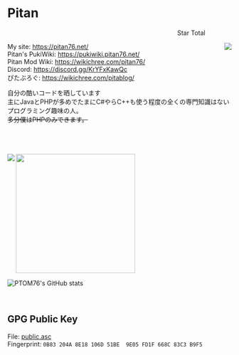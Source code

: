 # Pitan
<p align="right">Star Total&nbsp;&nbsp;&nbsp;&nbsp;&nbsp;&nbsp;&nbsp;&nbsp;&nbsp;&nbsp;&nbsp;&nbsp;&nbsp;&nbsp;&nbsp;</p>
<img align="right" src="https://github-pitan76-star-counter.glitch.me/?user=PTOM76&h=200&date=20241014" />

My site: https://pitan76.net/
<br />
Pitan's PukiWiki: https://pukiwiki.pitan76.net/
<br />
Pitan Mod Wiki: https://wikichree.com/pitan76/
<br />
Discord: https://discord.gg/KrYFxKawQc
<br />
ぴたぶろぐ: https://wikichree.com/pitablog/
<br />

自分の酷いコードを晒しています<br />
主にJavaとPHPが多めでたまにC#やらC++も使う程度の全くの専門知識はないプログラミング趣味の人。
<br />
<s>多分僕はPHPのみできます。</s>
<br />
<br />
<br />
<br />
<br />
<a href="https://github.com/ryo-ma/github-profile-trophy">
  <img width="268" src="https://github-profile-trophy.vercel.app/?username=PTOM76&theme=transparent&hide_border=true&row=4&column=2" />
</a>
<a href="https://github-readme-stats.vercel.app/api/top-langs/?username=PTOM76&theme=transparent&hide_border=true&langs_count=11&hide=HTML,Batchfile,Shell"><img align="left" src="https://github-readme-stats.vercel.app/api/top-langs/?username=PTOM76&theme=transparent&hide_border=true&langs_count=11&hide=HTML,Batchfile,Shell" /></a>

![PTOM76's GitHub stats](https://github-readme-stats.vercel.app/api?username=PTOM76&show_icons=true&theme=transparent&hide_border=true&hide_title=true)

<br clear="left" />

<comment c="<br /><br />
ライセンスを記載していないからって完全には著作権放棄をしておりませんので再うｐ、二次配布、アーカイブ時などにはファイルの中身でもサイトの中身でもどこでもいいので著作権表記をしてください。<br />ただし、絶対著作権表記をしろって訳ではなく、誰かにファイルを転送するためならしなくても大丈夫です。<s>多分見ても無視するので対処はしませんけどね</s>(自作発言は×)
加工:可<br />
再うｐ:可<br />
二次配布:可<br />
表現:自由<br />
自作発言:不可<br />
" />

## GPG Public Key
File: [public.asc](https://pitan76.net/pgp/public.asc) <br />
Fingerprint: `0B83 204A 8E18 106D 51BE  9E05 FD1F 668C 83C3 B9F5`
